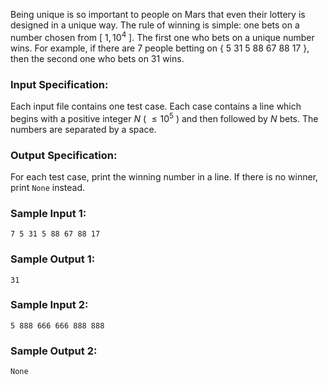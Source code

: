 <!-- Title
Be Unique (20)
-->
Being unique is so important to people on Mars that even their lottery is
designed in a unique way. The rule of winning is simple: one bets on a number
chosen from [ $1, 10^4$ ]. The first one who bets on a unique number wins. For
example, if there are 7 people betting on { 5 31 5 88 67 88 17 }, then the
second one who bets on 31 wins.

### Input Specification:

Each input file contains one test case. Each case contains a line which begins
with a positive integer $N$ ( $\le 10^5$ ) and then followed by $N$ bets. The
numbers are separated by a space.

### Output Specification:

For each test case, print the winning number in a line. If there is no winner,
print `None` instead.

### Sample Input 1:

    
    
    7 5 31 5 88 67 88 17

### Sample Output 1:

    
    
    31

### Sample Input 2:

    
    
    5 888 666 666 888 888

### Sample Output 2:

    
    
    None

